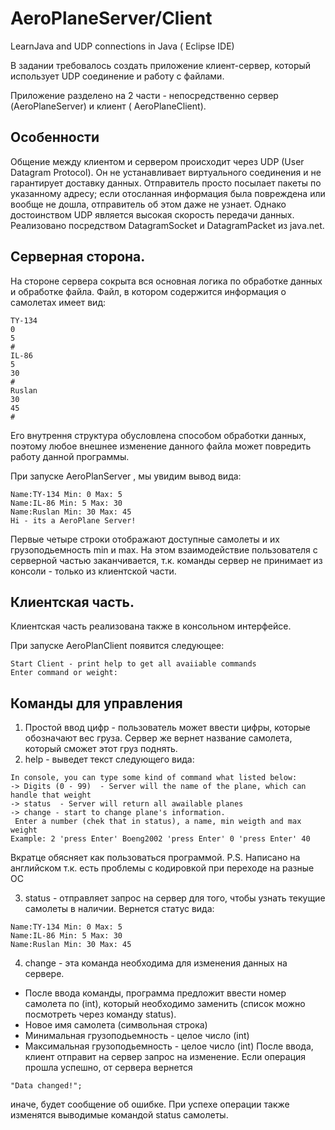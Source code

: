 # AeroPlaneServer/Сlient
LearnJava and UDP connections in Java ( Eclipse IDE)

В задании требовалось создать приложение клиент-сервер, который использует UDP соединение и работу с файлами. 

Приложение разделено на 2 части - непосредственно сервер (AeroPlaneServer) и клиент ( AeroPlaneClient).

Особенности
-------------------------
Общение между клиентом и сервером происходит через UDP (User Datagram Protocol). Он не устанавливает виртуального соединения и не гарантирует доставку данных. Отправитель просто посылает пакеты по указанному адресу; если отосланная информация была повреждена или вообще не дошла, отправитель об этом даже не узнает. Однако достоинством UDP является высокая скорость передачи данных.
Реализовано посредством DatagramSocket и DatagramPacket из java.net.

Серверная сторона.
-------------------------
На стороне сервера сокрыта вся основная логика по обработке данных и обработке файла.
Файл, в котором содержится информация о самолетах имеет вид:

```
TY-134
0
5
#
IL-86
5
30
#
Ruslan
30
45
#
```
Его внутрення структура обусловлена способом обработки данных, поэтому любое внешнее изменение данного файла может повредить работу данной программы.

При запуске AeroPlanServer , мы увидим вывод вида:
```
Name:TY-134 Min: 0 Max: 5 
Name:IL-86 Min: 5 Max: 30 
Name:Ruslan Min: 30 Max: 45 
Hi - its a AeroPlane Server!
```
Первые четыре строки отображают доступные самолеты и их грузоподьемность min и max.
На этом взаимодействие пользователя с серверной частью заканчивается,
т.к. команды сервер не принимает из консоли - только из клиентской части.

Клиентская часть.
-----------------------
Клиентская часть реализована также в консольном интерфейсе.

При запуске AeroPlanClient появится следующее:
```
Start Client - print help to get all avaiiable commands
Enter command or weight:
```

Команды для управления
-------------------------
1) Простой ввод цифр - пользователь может ввести цифры, которые обозначают вес груза. Сервер же вернет название самолета, который сможет этот груз поднять. 
2) help - выведет текст следующего вида:
```
In console, you can type some kind of command what listed below:
-> Digits (0 - 99)  - Server will the name of the plane, which can handle that weight
-> status  - Server will return all awailable planes
-> change - start to change plane's information. 
 Enter a number (chek that in status), a name, min weigth and max weight
Example: 2 'press Enter' Boeng2002 'press Enter' 0 'press Enter' 40
```
Вкратце обясняет как пользоваться программой. 
P.S. Написано на английском т.к. есть проблемы с кодировкой при переходе на разные ОС

3) status - отправляет запрос на сервер для того, чтобы узнать текущие самолеты в наличии. 
Вернется статус вида:
```
Name:TY-134 Min: 0 Max: 5 
Name:IL-86 Min: 5 Max: 30 
Name:Ruslan Min: 30 Max: 45 
```
4) change - эта команда необходима для изменения данных на сервере.
 - После ввода команды, программа предложит ввести номер самолета по  (int), который необходимо заменить (список можно посмотреть через команду status).
 - Новое имя самолета (символьная строка)
 - Минимальная грузоподьемность - целое число (int)
 - Максимальная грузоподьемность - целое число (int)
После ввода, клиент отправит на сервер запрос на изменение. Если операция прошла успешно, от сервера вернется 
```
"Data changed!";
```
иначе, будет сообщение об ошибке. 
При успехе операции также изменятся выводимые командой status самолеты.


